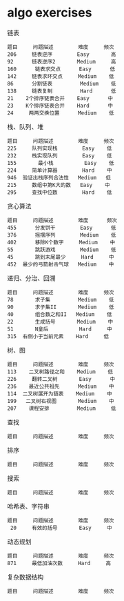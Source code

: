 # algo exercises

链表

    题目     问题描述        难度     频次
    206     链表逆序        Easy       高
    92      链表逆序2       Medium     高
    160      链表求交点      Easy      低
    142     链表求环交点     Medium    低
    86      分割链表         Medium    低
    138     链表复制         Hard      低
    21    2个排序链表合并    Easy      中
    23    K个排序链表合并    Hard      中
    24     两两交换位置      Medium    低
    
栈、队列、堆

    题目     问题描述        难度     频次
    225     队列实现栈        Easy    低
    232     栈实现队列        Easy    低
    155       最小栈          Easy    低
    224     简单计算器        Hard    中
    946  验证出栈序列合法性   Medium   低
    215     数组中第K大的数   Easy    中
    295     查找中位数        Hard    低
    
贪心算法
 
    题目     问题描述        难度      频次
    455      分发饼干        Easy      低
    376      摇摆序列        Medium    低
    402      移除K个数字     Medium    中
    55       跳跃游戏        Medium    低
    45       跳到末尾最少     Hard     中
    452  最少的弓箭射击气球   Medium    中
    
递归、分治、回溯

    题目     问题描述        难度     频次
    78       求子集         Medium    低
    90       求子集II       Medium    低
    40       组合数之和II   Medium    低
    22       生成括号       Medium    中    
    51       N皇后          Hard     中    
    315  右侧小于当前元素    Hard     低    
    
树、图

    题目     问题描述        难度     频次
    113    二叉树路径之和    Medium    低
    226     翻转二叉树       Easy      中
    236    最近公共祖先      Medium    中 
    114  二叉树展开为链表    Medium    中
    199   二叉树右视图       Medium    中
    207    课程安排         Medium     低
    
查找 

    题目     问题描述        难度     频次 
    
排序  

    题目     问题描述        难度     频次
    
搜索

    题目     问题描述        难度     频次
    
哈希表、字符串

    题目     问题描述        难度     频次
     20     有效的括号       Easy     中
    
动态规划

    题目     问题描述        难度     频次
    871     最低加油次数     Hard     高
    
复杂数据结构
    
    题目     问题描述        难度     频次
